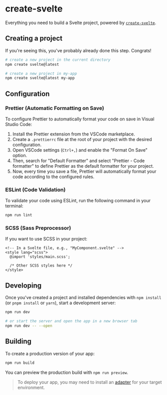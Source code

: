 # create-svelte

Everything you need to build a Svelte project, powered by [`create-svelte`](https://github.com/sveltejs/kit/tree/main/packages/create-svelte).

## Creating a project

If you're seeing this, you've probably already done this step. Congrats!

```bash
# create a new project in the current directory
npm create svelte@latest

# create a new project in my-app
npm create svelte@latest my-app
```

## Configuration

### Prettier (Automatic Formatting on Save)

To configure Prettier to automatically format your code on save in Visual Studio Code:

1. Install the Prettier extension from the VSCode marketplace.
2. Create a `.prettierrc` file at the root of your project with the desired configuration.
3. Open VSCode settings (`Ctrl+,`) and enable the "Format On Save" option.
4. Then, search for "Default Formatter" and select "Prettier - Code formatter" to define Prettier as the default formatter for your project.
5. Now, every time you save a file, Prettier will automatically format your code according to the configured rules.

### ESLint (Code Validation)

To validate your code using ESLint, run the following command in your terminal:

```bash
npm run lint
```

### SCSS (Sass Preprocessor)

If you want to use SCSS in your project:
```
<!-- In a Svelte file, e.g., "MyComponent.svelte" -->
<style lang="scss">
  @import 'styles/main.scss';

  /* Other SCSS styles here */
</style>
```

## Developing

Once you've created a project and installed dependencies with `npm install` (or `pnpm install` or `yarn`), start a development server:

```bash
npm run dev

# or start the server and open the app in a new browser tab
npm run dev -- --open
```

## Building

To create a production version of your app:

```bash
npm run build
```

You can preview the production build with `npm run preview`.

> To deploy your app, you may need to install an [adapter](https://kit.svelte.dev/docs/adapters) for your target environment.
